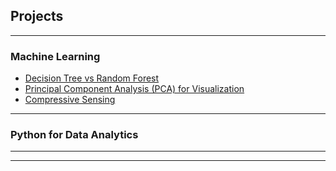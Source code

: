 ## Projects

---

### Machine Learning

- [Decision Tree vs Random Forest](Email_Spam.pdf)
- [Principal Component Analysis (PCA) for Visualization](PCA_visualization.pdf)
- [Compressive Sensing](Compressive_Sensing.pdf)

---

### Python for Data Analytics


---




---

